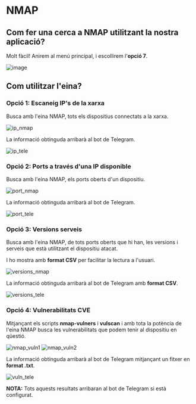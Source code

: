 # NMAP

## Com fer una cerca a NMAP utilitzant la nostra aplicació?

Molt fàcil! Anirem al menú principal, i escollirem l'**opció 7**.

![image](https://user-images.githubusercontent.com/80519737/169173661-5f7fc27d-7913-495b-937d-a8401532ad90.png)

## Com utilitzar l'eina?

### Opció 1: Escaneig IP's de la xarxa

Busca amb l'eina NMAP, tots els dispositius connectats a la xarxa.

![ip_nmap](https://user-images.githubusercontent.com/92753159/169501179-0a0d1cd2-c61e-4d13-a355-e76f4a763638.png)

La informació obtinguda arribarà al bot de Telegram.

![ip_tele](https://user-images.githubusercontent.com/92753159/169500142-633b13fc-d371-48a9-8b61-8549ed4a6fc4.png)

### Opció 2: Ports a través d'una IP disponible

Busca amb l'eina NMAP, els ports oberts d'un dispositiu.

![port_nmap](https://user-images.githubusercontent.com/92753159/169501936-ba828f98-bee6-490c-8165-89f29ee09e33.png)

La informació obtinguda arribarà al bot de Telegram.

![port_tele](https://user-images.githubusercontent.com/92753159/169500768-e59c4ffc-4a96-4f76-b643-a7df938c20ba.png)

### Opció 3: Versions serveis

Busca amb l'eina NMAP, de tots ports oberts que hi han, les versions i serveis que està utilitzant el dispositiu atacat. 

I ho mostra amb **format CSV** per facilitar la lectura a l'usuari.

![versions_nmap](https://user-images.githubusercontent.com/92753159/169502467-1ab9f0f1-5165-47ed-a52a-b22b12dc463d.png)

La informació obtinguda arribarà al bot de Telegram amb **format CSV**.

![versions_tele](https://user-images.githubusercontent.com/92753159/169502823-3c7701ea-c25b-4327-ac5f-934831ef54d5.png)

### Opció 4: Vulnerabilitats CVE

Mitjançant els scripts **nmap-vulners** i **vulscan** i amb tota la potència de l'eina NMAP busca les vulnerabilitats que podem tenir al dispositiu en qüestió.

![nmap_vuln1](https://user-images.githubusercontent.com/92753159/169496523-c9f355a1-6054-4c1d-8f2c-ebece9a9a08e.png)
![nmap_vuln2](https://user-images.githubusercontent.com/92753159/169496652-3330d564-9da1-48a4-b9d7-a1866608cbe9.png)

La informació obtinguda arribarà al bot de Telegram mitjançant un fitxer en **format .txt**.

![vuln_tele](https://user-images.githubusercontent.com/92753159/169503408-f7000d8a-4111-4bf2-908e-f03c042b8dd2.png)

**NOTA:** Tots aquests resultats arribaran al bot de Telegram si està configurat.
